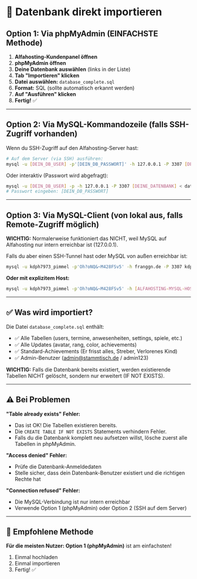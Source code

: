 # 🚀 Datenbank direkt importieren

## Option 1: Via phpMyAdmin (EINFACHSTE Methode)

1. **Alfahosting-Kundenpanel öffnen**
2. **phpMyAdmin öffnen**
3. **Deine Datenbank auswählen** (links in der Liste)
4. **Tab "Importieren" klicken**
5. **Datei auswählen:** `database_complete.sql`
6. **Format:** SQL (sollte automatisch erkannt werden)
7. **Auf "Ausführen" klicken**
8. **Fertig!** ✅

---

## Option 2: Via MySQL-Kommandozeile (falls SSH-Zugriff vorhanden)

Wenn du SSH-Zugriff auf den Alfahosting-Server hast:

```bash
# Auf dem Server (via SSH) ausführen:
mysql -u [DEIN_DB_USER] -p'[DEIN_DB_PASSWORT]' -h 127.0.0.1 -P 3307 [DEINE_DATENBANK] < database_complete.sql
```

Oder interaktiv (Passwort wird abgefragt):

```bash
mysql -u [DEIN_DB_USER] -p -h 127.0.0.1 -P 3307 [DEINE_DATENBANK] < database_complete.sql
# Passwort eingeben: [DEIN_DB_PASSWORT]
```

---

## Option 3: Via MySQL-Client (von lokal aus, falls Remote-Zugriff möglich)

**WICHTIG:** Normalerweise funktioniert das NICHT, weil MySQL auf Alfahosting nur intern erreichbar ist (127.0.0.1). 

Falls du aber einen SSH-Tunnel hast oder MySQL von außen erreichbar ist:

```bash
mysql -u kdph7973_pimmel -p'Oh?oNQ&~M428FSv5' -h franggn.de -P 3307 kdph7973_pimmel < database_complete.sql
```

**Oder mit explizitem Host:**

```bash
mysql -u kdph7973_pimmel -p'Oh?oNQ&~M428FSv5' -h [ALFAHOSTING-MYSQL-HOST] -P 3307 kdph7973_pimmel < database_complete.sql
```

---

## ✅ Was wird importiert?

Die Datei `database_complete.sql` enthält:

- ✅ Alle Tabellen (users, termine, anwesenheiten, settings, spiele, etc.)
- ✅ Alle Updates (avatar, rang, color, achievements)
- ✅ Standard-Achievements (Er frisst alles, Streber, Verlorenes Kind)
- ✅ Admin-Benutzer (admin@stammtisch.de / admin123)

**WICHTIG:** Falls die Datenbank bereits existiert, werden existierende Tabellen NICHT gelöscht, sondern nur erweitert (IF NOT EXISTS).

---

## ⚠️ Bei Problemen

**"Table already exists" Fehler:**
- Das ist OK! Die Tabellen existieren bereits.
- Die `CREATE TABLE IF NOT EXISTS` Statements verhindern Fehler.
- Falls du die Datenbank komplett neu aufsetzen willst, lösche zuerst alle Tabellen in phpMyAdmin.

**"Access denied" Fehler:**
- Prüfe die Datenbank-Anmeldedaten
- Stelle sicher, dass dein Datenbank-Benutzer existiert und die richtigen Rechte hat

**"Connection refused" Fehler:**
- Die MySQL-Verbindung ist nur intern erreichbar
- Verwende Option 1 (phpMyAdmin) oder Option 2 (SSH auf dem Server)

---

## 🎯 Empfohlene Methode

**Für die meisten Nutzer: Option 1 (phpMyAdmin)** ist am einfachsten!

1. Einmal hochladen
2. Einmal importieren
3. Fertig! ✅

